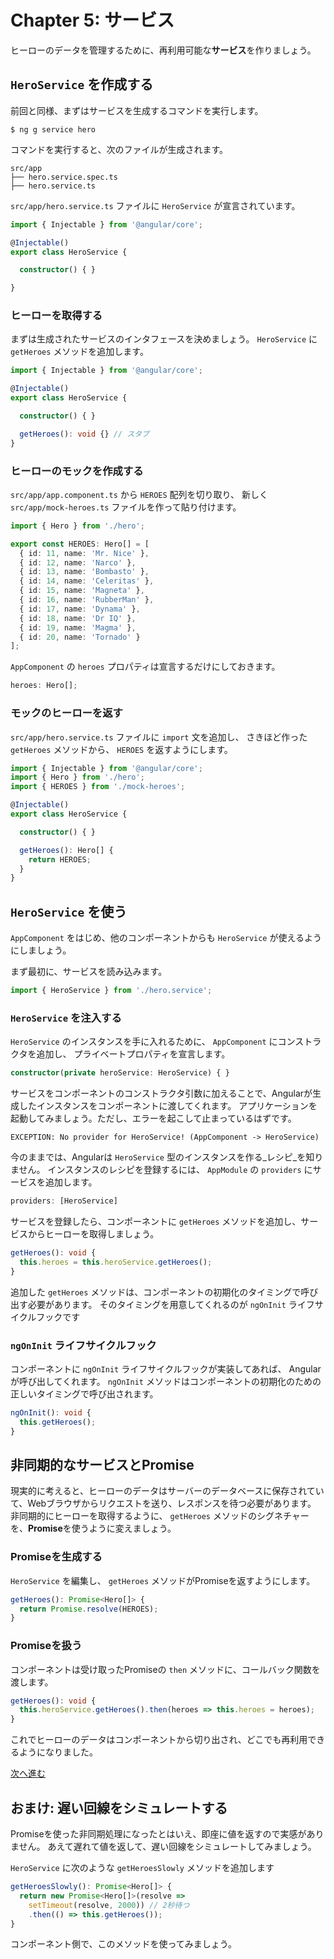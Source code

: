 # Chapter 5: サービス

ヒーローのデータを管理するために、再利用可能な**サービス**を作りましょう。

## `HeroService` を作成する

前回と同様、まずはサービスを生成するコマンドを実行します。

```
$ ng g service hero
```

コマンドを実行すると、次のファイルが生成されます。

```
src/app
├── hero.service.spec.ts
├── hero.service.ts
```

`src/app/hero.service.ts` ファイルに `HeroService` が宣言されています。 

```ts
import { Injectable } from '@angular/core';

@Injectable()
export class HeroService {

  constructor() { }

}
```

### ヒーローを取得する

まずは生成されたサービスのインタフェースを決めましょう。
`HeroService` に `getHeroes` メソッドを追加します。

```ts
import { Injectable } from '@angular/core';

@Injectable()
export class HeroService {

  constructor() { }

  getHeroes(): void {} // スタブ
}
```

### ヒーローのモックを作成する

`src/app/app.component.ts` から `HEROES` 配列を切り取り、 新しく `src/app/mock-heroes.ts` ファイルを作って貼り付けます。 

```ts
import { Hero } from './hero';

export const HEROES: Hero[] = [
  { id: 11, name: 'Mr. Nice' },
  { id: 12, name: 'Narco' },
  { id: 13, name: 'Bombasto' },
  { id: 14, name: 'Celeritas' },
  { id: 15, name: 'Magneta' },
  { id: 16, name: 'RubberMan' },
  { id: 17, name: 'Dynama' },
  { id: 18, name: 'Dr IQ' },
  { id: 19, name: 'Magma' },
  { id: 20, name: 'Tornado' }
];
```

`AppComponent` の `heroes` プロパティは宣言するだけにしておきます。

```ts
heroes: Hero[];
```

### モックのヒーローを返す

`src/app/hero.service.ts` ファイルに `import` 文を追加し、
さきほど作った `getHeroes` メソッドから、 `HEROES` を返すようにします。


```ts
import { Injectable } from '@angular/core';
import { Hero } from './hero';
import { HEROES } from './mock-heroes';

@Injectable()
export class HeroService {

  constructor() { }

  getHeroes(): Hero[] {
    return HEROES;
  }
}
```

## `HeroService` を使う

`AppComponent` をはじめ、他のコンポーネントからも `HeroService` が使えるようにしましょう。

まず最初に、サービスを読み込みます。

```ts
import { HeroService } from './hero.service';
```

### `HeroService` を**注入**する

`HeroService` のインスタンスを手に入れるために、 `AppComponent` にコンストラクタを追加し、
プライベートプロパティを宣言します。

```ts
constructor(private heroService: HeroService) { }
```

サービスをコンポーネントのコンストラクタ引数に加えることで、Angularが生成したインスタンスをコンポーネントに渡してくれます。
アプリケーションを起動してみましょう。ただし、エラーを起こして止まっているはずです。

```
EXCEPTION: No provider for HeroService! (AppComponent -> HeroService)
```

今のままでは、Angularは `HeroService` 型のインスタンスを作る_レシピ_を知りません。
インスタンスのレシピを登録するには、 `AppModule` の `providers` にサービスを追加します。

```ts
providers: [HeroService]
```

サービスを登録したら、コンポーネントに `getHeroes` メソッドを追加し、サービスからヒーローを取得しましょう。

```ts
getHeroes(): void {
  this.heroes = this.heroService.getHeroes();
}
```

追加した `getHeroes` メソッドは、コンポーネントの初期化のタイミングで呼び出す必要があります。
そのタイミングを用意してくれるのが `ngOnInit` ライフサイクルフックです

### `ngOnInit` ライフサイクルフック

コンポーネントに `ngOnInit` ライフサイクルフックが実装してあれば、 Angularが呼び出してくれます。
`ngOnInit` メソッドはコンポーネントの初期化のための正しいタイミングで呼び出されます。

```ts
ngOnInit(): void {
  this.getHeroes();
}
```

## 非同期的なサービスとPromise

現実的に考えると、ヒーローのデータはサーバーのデータベースに保存されていて、Webブラウザからリクエストを送り、レスポンスを待つ必要があります。
非同期的にヒーローを取得するように、 `getHeroes` メソッドのシグネチャーを、**Promise**を使うように変えましょう。

### Promiseを生成する

`HeroService` を編集し、 `getHeroes` メソッドがPromiseを返すようにします。

```ts
getHeroes(): Promise<Hero[]> {
  return Promise.resolve(HEROES);
}
```

### Promiseを扱う

コンポーネントは受け取ったPromiseの `then` メソッドに、コールバック関数を渡します。

```ts
getHeroes(): void {
  this.heroService.getHeroes().then(heroes => this.heroes = heroes);
}
```

これでヒーローのデータはコンポーネントから切り出され、どこでも再利用できるようになりました。

[次へ進む](../ch-6/README.md)

## おまけ: 遅い回線をシミュレートする

Promiseを使った非同期処理になったとはいえ、即座に値を返すので実感がありません。
あえて遅れて値を返して、遅い回線をシミュレートしてみましょう。

`HeroService` に次のような `getHeroesSlowly` メソッドを追加します

```ts
getHeroesSlowly(): Promise<Hero[]> {
  return new Promise<Hero[]>(resolve =>
    setTimeout(resolve, 2000)) // 2秒待つ
    .then(() => this.getHeroes());
}
```

コンポーネント側で、このメソッドを使ってみましょう。